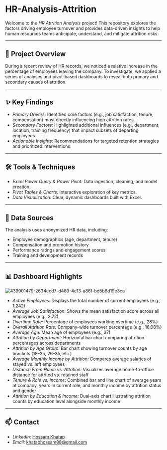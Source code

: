 # HR-Analysis-Attrition

Welcome to the *HR Attrition Analysis* project! This repository explores the factors driving employee turnover and provides data-driven insights to help human resources teams anticipate, understand, and mitigate attrition risks.

---

## 🚀 Project Overview
During a recent review of HR records, we noticed a relative increase in the percentage of employees leaving the company. To investigate, we applied a series of analyses and pivot-based dashboards to reveal both primary and secondary causes of attrition.

---

## ✨ Key Findings
- *Primary Drivers:* Identified core factors (e.g., job satisfaction, tenure, compensation) most directly influencing high attrition rates.  
- *Secondary Factors:* Highlighted additional influences (e.g., department, location, training frequency) that impact subsets of departing employees.  
- *Actionable Insights:* Recommendations for targeted retention strategies and prioritized interventions.  

---

## 🛠 Tools & Techniques
- *Excel Power Query & Power Pivot:* Data ingestion, cleaning, and model creation.  
- *Pivot Tables & Charts:* Interactive exploration of key metrics.  
- *Data Visualization:* Clear, dynamic dashboards built with Excel.  

---

## 📝 Data Sources
The analysis uses anonymized HR data, including:  
- Employee demographics (age, department, tenure)  
- Compensation and promotion history  
- Performance ratings and engagement scores  
- Training and development records  

---

## 📊 Dashboard Highlights

![439901479-2634ecd7-d489-4e13-a86f-bd5b8d19e3ca](https://github.com/user-attachments/assets/02d8b2f4-abe0-4c29-a78a-562b06b9c3b8)


- *Active Employees:* Displays the total number of current employees (e.g., 1,242)  
- *Average Job Satisfaction:* Shows the mean satisfaction score across all employees (e.g., 2.72)  
- *Overtime Rate:* Percentage of employees working overtime (e.g., 28%)  
- *Overall Attrition Rate:* Company-wide turnover percentage (e.g., 16.08%)  
- *Average Age:* Mean age of employees (e.g., 37)  
- *Attrition by Department:* Horizontal bar chart comparing attrition percentages across departments  
- *Attrition by Age Group:* Bar chart showing turnover counts by age brackets (18–25, 26–35, etc.)  
- *Average Monthly Income by Attrition:* Compares average salaries of stayed vs. left employees  
- *Distance From Home vs. Attrition:* Visualizes average home-to-office distance for attrited vs. retained staff  
- *Tenure & Role vs. Income:* Combined bar and line chart of average years at company, years in current role, and monthly income by attrition status and gender  
- *Attrition by Education & Income:* Dual-axis chart illustrating attrition counts by education level alongside monthly income  

---

## 📫 Contact
- *LinkedIn:* [Hossam Khatap](http://linkedin.com/in/hossam-khatap-ab3104242)  
- *Email:* khatabhossam88@gmail.com
